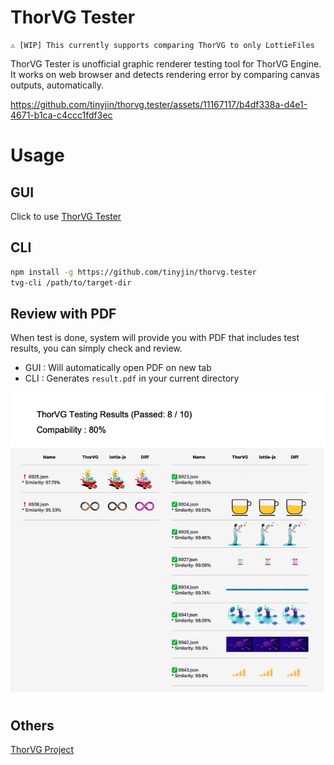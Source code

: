 # ThorVG Tester

```
⚠️ [WIP] This currently supports comparing ThorVG to only LottieFiles
```

ThorVG Tester is unofficial graphic renderer testing tool for ThorVG Engine. It works on web browser and detects rendering error by comparing canvas outputs, automatically.

https://github.com/tinyjin/thorvg.tester/assets/11167117/b4df338a-d4e1-4671-b1ca-c4ccc1fdf3ec



# Usage

## GUI
Click to use [ThorVG Tester](https://thorvg-tester.vercel.app)

## CLI
```sh
npm install -g https://github.com/tinyjin/thorvg.tester
tvg-cli /path/to/target-dir
```

## Review with PDF

When test is done, system will provide you with PDF that includes test results, you can simply check and review.
- GUI : Will automatically open PDF on new tab
- CLI : Generates `result.pdf` in your current directory

![pdf-example](./docs/pdf-example.png)

## Others

[ThorVG Project](https://github.com/thorvg/thorvg)
